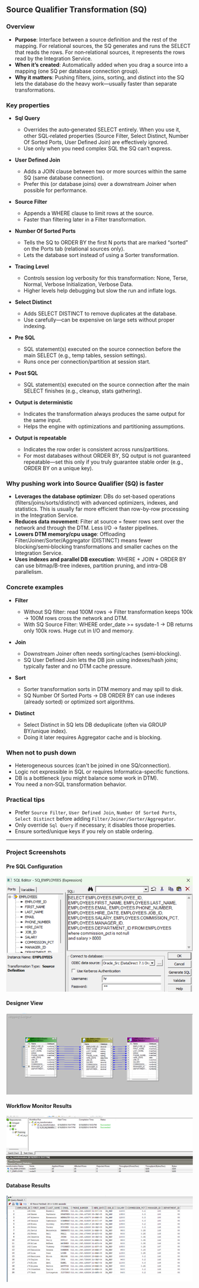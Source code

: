 ## Source Qualifier Transformation (SQ) 

### Overview
- **Purpose**: Interface between a source definition and the rest of the mapping. For relational sources, the SQ generates and runs the SELECT that reads the rows. For non‑relational sources, it represents the rows read by the Integration Service.
- **When it’s created**: Automatically added when you drag a source into a mapping (one SQ per database connection group).
- **Why it matters**: Pushing filters, joins, sorting, and distinct into the SQ lets the database do the heavy work—usually faster than separate transformations.

### Key properties 

- **Sql Query**
  - Overrides the auto‑generated SELECT entirely. When you use it, other SQL‑related properties (Source Filter, Select Distinct, Number Of Sorted Ports, User Defined Join) are effectively ignored.
  - Use only when you need complex SQL the SQ can’t express.

- **User Defined Join**
  - Adds a JOIN clause between two or more sources within the same SQ (same database connection).
  - Prefer this (or database joins) over a downstream Joiner when possible for performance.

- **Source Filter**
  - Appends a WHERE clause to limit rows at the source.
  - Faster than filtering later in a Filter transformation.

- **Number Of Sorted Ports**
  - Tells the SQ to ORDER BY the first N ports that are marked “sorted” on the Ports tab (relational sources only).
  - Lets the database sort instead of using a Sorter transformation.

- **Tracing Level**
  - Controls session log verbosity for this transformation: None, Terse, Normal, Verbose Initialization, Verbose Data.
  - Higher levels help debugging but slow the run and inflate logs.

- **Select Distinct**
  - Adds SELECT DISTINCT to remove duplicates at the database.
  - Use carefully—can be expensive on large sets without proper indexing.

- **Pre SQL**
  - SQL statement(s) executed on the source connection before the main SELECT (e.g., temp tables, session settings).
  - Runs once per connection/partition at session start.

- **Post SQL**
  - SQL statement(s) executed on the source connection after the main SELECT finishes (e.g., cleanup, stats gathering).

- **Output is deterministic**
  - Indicates the transformation always produces the same output for the same input.
  - Helps the engine with optimizations and partitioning assumptions.

- **Output is repeatable**
  - Indicates the row order is consistent across runs/partitions.
  - For most databases without ORDER BY, SQ output is not guaranteed repeatable—set this only if you truly guarantee stable order (e.g., ORDER BY on a unique key).

### Why pushing work into Source Qualifier (SQ) is faster

- **Leverages the database optimizer**: DBs do set-based operations (filters/joins/sorts/distinct) with advanced optimizers, indexes, and statistics. This is usually far more efficient than row-by-row processing in the Integration Service.
- **Reduces data movement**: Filter at source = fewer rows sent over the network and through the DTM. Less I/O → faster pipelines.
- **Lowers DTM memory/cpu usage**: Offloading Filter/Joiner/Sorter/Aggregator (DISTINCT) means fewer blocking/semi‑blocking transformations and smaller caches on the Integration Service.
- **Uses indexes and parallel DB execution**: WHERE + JOIN + ORDER BY can use bitmap/B-tree indexes, partition pruning, and intra-DB parallelism.

### Concrete examples

- **Filter**
  - Without SQ filter: read 100M rows → Filter transformation keeps 100k → 100M rows cross the network and DTM.
  - With SQ Source Filter: WHERE order_date >= sysdate-1 → DB returns only 100k rows. Huge cut in I/O and memory.

- **Join**
  - Downstream Joiner often needs sorting/caches (semi‑blocking).
  - SQ User Defined Join lets the DB join using indexes/hash joins; typically faster and no DTM cache pressure.

- **Sort**
  - Sorter transformation sorts in DTM memory and may spill to disk.
  - SQ Number Of Sorted Ports → DB ORDER BY can use indexes (already sorted) or optimized sort algorithms.

- **Distinct**
  - Select Distinct in SQ lets DB deduplicate (often via GROUP BY/unique index).
  - Doing it later requires Aggregator cache and is blocking.

### When not to push down
- Heterogeneous sources (can't be joined in one SQ/connection).
- Logic not expressible in SQL or requires Informatica-specific functions.
- DB is a bottleneck (you might balance some work in DTM).
- You need a non‑SQL transformation behavior.

### Practical tips
- Prefer `Source Filter`, `User Defined Join`, `Number Of Sorted Ports`, `Select Distinct` before adding `Filter/Joiner/Sorter/Aggregator`.
- Only override `Sql Query` if necessary; it disables those properties.
- Ensure sorted/unique keys if you rely on stable ordering.

---

### Project Screenshots

#### Pre SQL Configuration
![Pre SQL](pre_sql.png)

#### Designer View
![Designer](Designer.png)

#### Workflow Monitor Results
![Workflow Results](Results%20in%20workflow%20montior.png)

#### Database Results
![Database Results](Results%20in%20Database.png)



